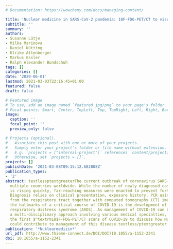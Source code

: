 ```yaml
---
# Documentation: https://wowchemy.com/docs/managing-content/

title: 'Nuclear medicine in SARS-CoV-2 pandemia: 18F-FDG-PET/CT to visualize COVID-19'
subtitle: ''
summary: ''
authors:
- Susanne Lütje
- Milka Marinova
- Daniel Kütting
- Ulrike Attenberger
- Markus Essler
- Ralph Alexander Bundschuh
tags: []
categories: []
date: '2020-06-01'
lastmod: 2021-03-03T22:16:45+01:00
featured: false
draft: false

# Featured image
# To use, add an image named `featured.jpg/png` to your page's folder.
# Focal points: Smart, Center, TopLeft, Top, TopRight, Left, Right, BottomLeft, Bottom, BottomRight.
image:
  caption: ''
  focal_point: ''
  preview_only: false

# Projects (optional).
#   Associate this post with one or more of your projects.
#   Simply enter your project's folder or file name without extension.
#   E.g. `projects = ["internal-project"]` references `content/project/deep-learning/index.md`.
#   Otherwise, set `projects = []`.
projects: []
publishDate: '2021-03-08T09:15:12.682808Z'
publication_types:
- '2'
abstract: textlessptextgreaterThe current outbreak of coronavirus SARS-CoV-2 has reached
  multiple countries worldwide. While the number of newly diagnosed cases and fatalities
  is rising quickly, far-reaching measures were enacted to prevent further spread.
  Diagnosis relies on clinical presentation, exposure history, PCR using specimens
  from the respiratory tract together with computed tomography (CT) imaging. One of
  the hallmarks of a critical course of COVID-19 is the development of severe acute
  respiratory distress syndrome (ARDS). As management of COVID-19 can be considered
  a multi-disciplinary approach involving various medical specialties, we here review
  the first $^textrm18$F-FDG-PET/CT scans of COVID-19 to discuss how Nuclear Medicine
  could contribute to management of this disease.textless/ptextgreater
publication: '*Nuklearmedizin*'
url_pdf: http://www.thieme-connect.de/DOI/DOI?10.1055/a-1152-2341
doi: 10.1055/a-1152-2341
---
```

